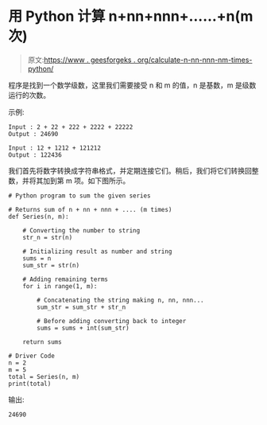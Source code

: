# 用 Python 计算 n+nn+nnn+……+n(m 次)

> 原文:[https://www . geesforgeks . org/calculate-n-nn-nnn-nm-times-python/](https://www.geeksforgeeks.org/calculate-n-nn-nnn-nm-times-python/)

程序是找到一个数学级数，这里我们需要接受 n 和 m 的值，n 是基数，m 是级数运行的次数。

示例:

```
Input : 2 + 22 + 222 + 2222 + 22222 
Output : 24690

Input : 12 + 1212 + 121212
Output : 122436

```

我们首先将数字转换成字符串格式，并定期连接它们。稍后，我们将它们转换回整数，并将其加到第 m 项。如下图所示。

```
# Python program to sum the given series

# Returns sum of n + nn + nnn + .... (m times)
def Series(n, m):

    # Converting the number to string
    str_n = str(n)

    # Initializing result as number and string
    sums = n
    sum_str = str(n)

    # Adding remaining terms
    for i in range(1, m):

        # Concatenating the string making n, nn, nnn...
        sum_str = sum_str + str_n

        # Before adding converting back to integer
        sums = sums + int(sum_str)

    return sums

# Driver Code
n = 2
m = 5
total = Series(n, m)
print(total)
```

输出:

```
24690

```